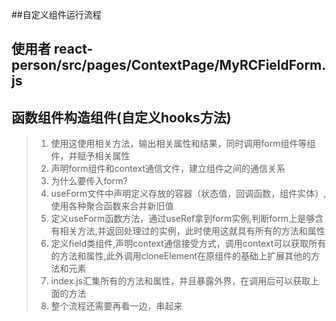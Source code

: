 ##自定义组件运行流程

## 使用者 react-person/src/pages/ContextPage/MyRCFieldForm.js

## 函数组件构造组件(自定义hooks方法)
> 1. 使用这使用相关方法，输出相关属性和结果，同时调用form组件等组件，并赋予相关属性
> 2. 声明form组件和context通信文件，建立组件之间的通信关系
> 3. 为什么要传入form?
> 4. useForm文件中声明定义存放的容器（状态值，回调函数，组件实体）,使用各种聚合函数来合并新旧值
> 5. 定义useForm函数方法，通过useRef拿到form实例,判断form上是够含有相关方法,并返回处理过的实例，此时使用这就具有所有的方法和属性
> 6. 定义field类组件,声明context通信接受方式，调用context可以获取所有的方法和属性,此外调用cloneElement在原组件的基础上扩展其他的方法和元素
> 7. index.js汇集所有的方法和属性，并且暴露外界，在调用后可以获取上面的方法
> 8. 整个流程还需要再看一边，串起来

